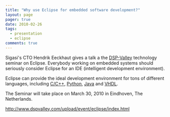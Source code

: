 ```yaml
---
title: "Why use Eclipse for embedded software development?"
layout: page 
pager: true
date: 2010-02-26
tags: 
  - presentation
  - eclipse
comments: true
---
```

Sigasi's CTO Hendrik Eeckhaut gives a talk a the <a href="http://www.dspvalley.be">DSP-Valley</a> technology seminar on Eclipse. Everybody working on embedded systems should seriously consider Eclipse for an IDE (intelligent development environment).

Eclipse can provide the ideal development environment for tons of different languages, including <a href="http://www.eclipse.org/cdt/">C/C++</a>, <a href="http://pydev.org/">Python</a>, <a href="http://www.eclipse.org/jdt/">Java</a> and <a href="http://www.sigasi.com">VHDL</a>. 

The Seminar will take place on March 30, 2010 in Eindhoven, The Netherlands.

<http://www.dspvalley.com/upload/event/eclipse/index.html>
